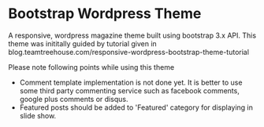 Bootstrap Wordpress Theme
=================

A responsive, wordpress magazine theme built using bootstrap 3.x API. This theme was inititally guided by tutorial given in blog.teamtreehouse.com/responsive-wordpress-bootstrap-theme-tutorial

Please note following points while using this theme
* Comment template implementation is not done yet. It is better to use some third party commenting service such as facebook comments, google plus comments or disqus.
* Featured posts should be added to 'Featured' category for displaying in slide show.
